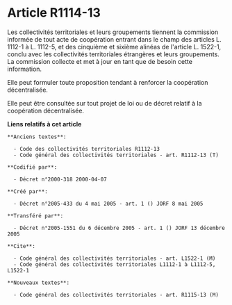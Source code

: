 # Article R1114-13

Les collectivités territoriales et leurs groupements tiennent la commission informée de tout acte de coopération entrant dans
le champ des articles L. 1112-1 à L. 1112-5, et des cinquième et sixième alinéas de l'article L. 1522-1, conclu avec les
collectivités territoriales étrangères et leurs groupements. La commission collecte et met à jour en tant que de besoin cette
information.

Elle peut formuler toute proposition tendant à renforcer la coopération décentralisée.

Elle peut être consultée sur tout projet de loi ou de décret relatif à la coopération décentralisée.

**Liens relatifs à cet article**

	**Anciens textes**:

	  - Code des collectivités territoriales R1112-13
	  - Code général des collectivités territoriales - art. R1112-13 (T)

	**Codifié par**:

	  - Décret n°2000-318 2000-04-07

	**Créé par**:

	  - Décret n°2005-433 du 4 mai 2005 - art. 1 () JORF 8 mai 2005

	**Transféré par**:

	  - Décret n°2005-1551 du 6 décembre 2005 - art. 1 () JORF 13 décembre 2005

	**Cite**:

	  - Code général des collectivités territoriales - art. L1522-1 (M)
	  - Code général des collectivités territoriales L1112-1 à L1112-5, L1522-1

	**Nouveaux textes**:

	  - Code général des collectivités territoriales - art. R1115-13 (M)
